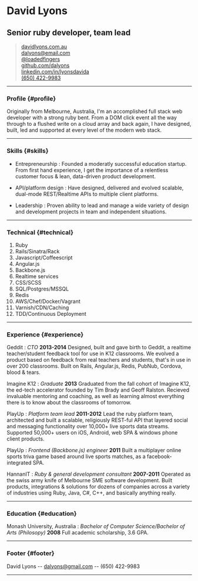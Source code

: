 # David Lyons 
## Senior ruby developer, team lead

> <i class="fa fa-sitemap"></i>[davidlyons.com.au](http://davidlyons.com.au)  
> <i class="fa fa-envelope-o"></i>[dalyons@email.com](mailto:dalyons@gmail.com)  
> <i class="fa fa-twitter"></i>[@loadedfingers](http://twitter.com/loadedfingers)  
> <i class="fa fa-github-alt"></i>[github.com/dalyons](http://github.com/dalyons)  
> <i class="fa fa-linkedin"></i>[linkedin.com/in/lyonsdavida](http://linkedin.com/in/lyonsdavida)  
> <i class="fa fa-mobile"></i>[(650) 422-9983](tel://1-650-422-9983)

------

### Profile {#profile}

Originally from Melbourne, Australia, I'm an accomplished full stack web developer with a strong ruby bent. From a DOM click event all the way through to a flushed write on a cloud array and back again, I have designed, built, led and supported at every level of the modern web stack.

------

### Skills {#skills}

* Entrepreneurship
  : Founded a moderatly successful education startup. From first hand experience, I get the importance of a relentless customer focus & lean, data-driven product development.

* API/platform design
  : Have designed, delivered and evolved scalable, dual-mode REST/Realtime APIs to multiple client platforms.

* Leadership
  : Proven ability to lead and manage a wide variety of design and development projects in team and independent situations.

-------

### Technical {#technical}

1. Ruby
1. Rails/Sinatra/Rack
1. Javascript/Coffeescript
1. Angular.js
1. Backbone.js
1. Realtime services
1. CSS/SCSS
1. SQL/Postgres/MSSQL
1. Redis
1. AWS/Chef/Docker/Vagrant
1. Varnish/CDN/Caching
1. TDD/Continuous Deployment

------

### Experience {#experience}

Geddit
: *CTO*
  __2013-2014__
  Designed, built and gave birth to Geddit, a realtime teacher/student feedback tool for use in K12 classrooms. We evolved a product based on feedback from real teachers and students, that's in use in over 200 classrooms. Built on Rails, Angular.js, Redis, PubNub, Cordova, blood & tears.

Imagine K12
: *Graduate*
  __2013__
  Graduated from the fall cohort of Imagine K12, the ed-tech accelerator founded by Tim Brady and Geoff Ralston. Recieved invaluable mentoring and coaching, as well as learning almost everything there is to know about the classrooms of tomorrow. 

PlayUp
: *Platform team lead*
  __2011-2012__
  Lead the ruby platform team, architected and built a scalable, religiously REST-ful API that layered social and messaging functionality over 10,000+ live sports data streams. Supported 50,000+ users on iOS, Android, web SPA & windows phone client products.

PlayUp
: *Frontend (Backbone.js) engineer*
  __2011__
  Built a multiplayer online sports triva game based around live sports matches, as a facebook-integrated SPA.

HannanIT
: *Ruby & general development consultant*
  __2007-2011__
  Operated as the swiss army knife of Melbourne SME software development. Built products, integrations & solutions for dozens of companies across a variety of industries using Ruby, Java, C#, C++, and basically anything really.

------

### Education {#education}

Monash University, Australia
: *Bachelor of Computer Science/Bachelor of Arts (Philosopy)*
  __2008__
  Full academic scholarship, 3.6 GPA.

------

### Footer {#footer}

David Lyons -- [dalyons@gmail.com](dalyons@gmail.com) -- (650) 422-9983

------
